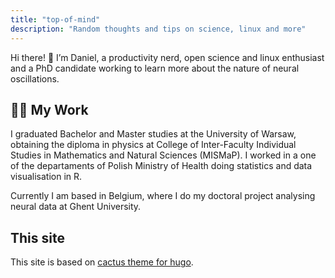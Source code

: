 ```yaml
---
title: "top-of-mind"
description: "Random thoughts and tips on science, linux and more"
---
```


Hi there! 👋 I’m Daniel, a productivity nerd, open science and linux enthusiast and a PhD candidate working to learn more about the nature of neural oscillations.

## 👨‍💻 My Work

I graduated Bachelor and Master studies at the University of Warsaw, obtaining the diploma in physics at College of Inter-Faculty Individual Studies in Mathematics and Natural Sciences (MISMaP). I worked in a one of the departaments of Polish Ministry of Health doing  statistics and data visualisation in R. 

Currently I am based in Belgium, where I do my doctoral project analysing neural data at Ghent University.

## This site

This site is based on  [cactus theme for hugo](https://github.com/monkeyWzr/hugo-theme-cactus).